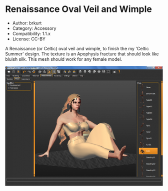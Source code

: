 # Renaissance Oval Veil and Wimple

* Author: brkurt
* Category: Accessory
* Compatibility: 1.1.x
* License: CC-BY

A Renaissance (or Celtic) oval veil and wimple, to finish the my 'Celtic Summer' design.  The texture is an Apophysis fracture that should look like bluish silk.  This mesh should work for any female model. 

![Example](ovalVeilScreenShot.png)

